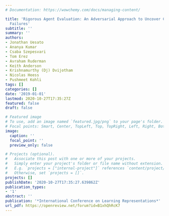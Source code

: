 ```yaml
---
# Documentation: https://wowchemy.com/docs/managing-content/

title: 'Rigorous Agent Evaluation: An Adversarial Approach to Uncover Catastrophic
  Failures'
subtitle: ''
summary: ''
authors:
- Jonathan Uesato
- Ananya Kumar
- Csaba Szepesvari
- Tom Erez
- Avraham Ruderman
- Keith Anderson
- Krishnamurthy (Dj) Dvijotham
- Nicolas Heess
- Pushmeet Kohli
tags: []
categories: []
date: '2019-01-01'
lastmod: 2020-10-27T17:35:27Z
featured: false
draft: false

# Featured image
# To use, add an image named `featured.jpg/png` to your page's folder.
# Focal points: Smart, Center, TopLeft, Top, TopRight, Left, Right, BottomLeft, Bottom, BottomRight.
image:
  caption: ''
  focal_point: ''
  preview_only: false

# Projects (optional).
#   Associate this post with one or more of your projects.
#   Simply enter your project's folder or file name without extension.
#   E.g. `projects = ["internal-project"]` references `content/project/deep-learning/index.md`.
#   Otherwise, set `projects = []`.
projects: []
publishDate: '2020-10-27T17:35:27.639862Z'
publication_types:
- '1'
abstract: ''
publication: '*International Conference on Learning Representations*'
url_pdf: https://openreview.net/forum?id=B1xhQhRcK7
---
```


